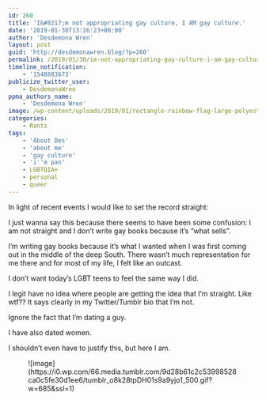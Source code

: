 ```yaml
---
id: 260
title: 'I&#8217;m not appropriating gay culture, I AM gay culture.'
date: '2019-01-30T13:26:23+00:00'
author: 'Desdemona Wren'
layout: post
guid: 'http://desdemonawren.blog/?p=260'
permalink: /2019/01/30/im-not-appropriating-gay-culture-i-am-gay-culture/
timeline_notification:
    - '1548883673'
publicize_twitter_user:
    - DesdemonaWren
ppma_authors_name:
    - 'Desdemona Wren'
image: /wp-content/uploads/2019/01/rectangle-rainbow-flag-large-polyester-lesbian-gay-pride-symbol-lgbt-flag.jpg_640x640.jpg
categories:
    - Rants
tags:
    - 'About Des'
    - 'about me'
    - 'gay culture'
    - 'i''m pan'
    - LGBTQIA+
    - personal
    - queer
---
```


In light of recent events I would like to set the record straight:

I just wanna say this because there seems to have been some confusion: I am not straight and I don’t write gay books because it’s “what sells”.

I’m writing gay books because it’s what I wanted when I was first coming out in the middle of the deep South. There wasn’t much representation for me there and for most of my life, I felt like an outcast.

I don’t want today’s LGBT teens to feel the same way I did.

I legit have no idea where people are getting the idea that I’m straight. Like wtf?? It says clearly in my Twitter/Tumblr bio that I’m not.

Ignore the fact that I’m dating a guy.

I have also dated women.

I shouldn’t even have to justify this, but here I am.

<div class="wp-block-image"><figure class="aligncenter">![image](https://i0.wp.com/66.media.tumblr.com/9d28b61c2c53998528ca0c5fe30d1ee6/tumblr_o8k28tpDH01s9a9yjo1_500.gif?w=685&ssl=1)</figure></div>